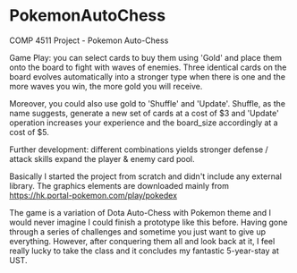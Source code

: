 # PokemonAutoChess
COMP 4511 Project - Pokemon Auto-Chess

Game Play:
you can select cards to buy them using 'Gold' and place them onto the board to fight with waves of enemies. Three identical cards on the board evolves automatically into a stronger type when there is one and the more waves you win, the more gold you will receive.

Moreover, you could also use gold to 'Shuffle' and 'Update'. Shuffle, as the name suggests, generate a new set of cards at a cost of $3 and 'Update' operation increases your experience and the board_size accordingly at a cost of $5. 

Further development:
different combinations yields stronger defense / attack skills
expand the player & enemy card pool.

Basically I started the project from scratch and didn't include any external library. The graphics elements are downloaded mainly from https://hk.portal-pokemon.com/play/pokedex

The game is a variation of Dota Auto-Chess with Pokemon theme and I would never imagine I could finish a prototype like this before. Having gone through a series of challenges and sometime you just want to give up everything. However, after conquering them all and look back at it, I feel really lucky to take the class and it concludes my fantastic 5-year-stay at UST. 

